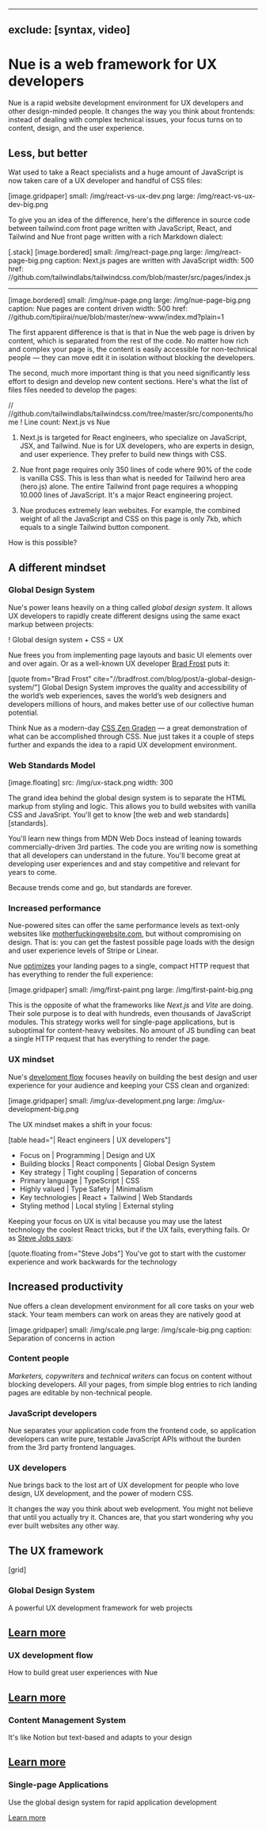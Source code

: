 
---
exclude: [syntax, video]
---

# Nue is a web framework for UX developers
Nue is a rapid website development environment for UX developers and other design-minded people. It changes the way you think about frontends: instead of dealing with complex technical issues, your focus turns on to content, design, and the user experience.


## Less, but better
Wat used to take a React specialists and a huge amount of JavaScript is now taken care of a UX developer and handful of CSS files:

[image.gridpaper]
  small: /img/react-vs-ux-dev.png
  large: /img/react-vs-ux-dev-big.png


To give you an idea of the difference, here's the difference in source code between tailwind.com front page written with JavaScript, React, and Tailwind and Nue front page written with a rich Markdown dialect:


[.stack]
  [image.bordered]
    small: /img/react-page.png
    large: /img/react-page-big.png
    caption: Next.js pages are written with JavaScript
    width: 500
    href: //github.com/tailwindlabs/tailwindcss.com/blob/master/src/pages/index.js

  ---
  [image.bordered]
    small: /img/nue-page.png
    large: /img/nue-page-big.png
    caption: Nue pages are content driven
    width: 500
    href: //github.com/tipiirai/nue/blob/master/new-www/index.md?plain=1


The first apparent difference is that is that in Nue the web page is driven by content, which is separated from the rest of the code. No matter how rich and complex your page is, the content is easily accessible for non-technical people — they can move edit it in isolation without blocking the developers.

The second, much more important thing is that you need significantly less effort to design and develop new content sections. Here's what the  list of files files needed to develop the pages:


// //github.com/tailwindlabs/tailwindcss.com/tree/master/src/components/home
! Line count: Next.js vs Nue


1. Next.js is targeted for React engineers, who specialize on JavaScript, JSX, and Tailwind. Nue is for UX developers, who are experts in design, and user experience. They prefer to build new things with CSS.

2. Nue front page requires only 350 lines of code where 90% of the code is vanilla CSS. This is less than what is needed for Tailwind hero area (hero.js) alone. The entire Tailwind front page requires a whopping 10.000 lines of JavaScript. It's a major React engineering project.

3. Nue produces extremely lean websites. For example, the combined weight of all the JavaScript and CSS on this page is only 7kb, which equals to a single Tailwind button component.


How is this possible?


## A different mindset


### Global Design System
Nue's power leans heavily on a thing called _global design system_. It allows UX developers to rapidly create different designs using the same exact markup between projects:


! Global design system + CSS = UX

Nue frees you from implementing page layouts and basic UI elements over and over again. Or as a well-known UX developer [Brad Frost](//bradfrost.com/) puts it:

[quote from="Brad Frost" cite="//bradfrost.com/blog/post/a-global-design-system/"]
  Global Design System improves the quality and accessibility of the world’s web experiences, saves the world’s web designers and developers millions of hours, and makes better use of our collective human potential.

Think Nue as a modern-day [CSS Zen Graden](//csszengarden.com/) — a great demonstration of what can be accomplished through CSS. Nue just takes it a couple of steps further and expands the idea to a rapid UX development environment.



### Web Standards Model

[image.floating]
  src: /img/ux-stack.png
  width: 300

The grand idea behind the global design system is to separate the HTML markup from styling and logic. This allows you to build websites with vanilla CSS and JavaSript. You'll get to know [the web and web standards][standards].

You'll learn new things from MDN Web Docs instead of leaning towards commercially-driven 3rd parties. The code you are writing now is something that all developers can understand in the future. You'll become great at developing user experiences and and stay competitive and relevant for years to come.

Because trends come and go, but standards are forever.


### Increased performance
Nue-powered sites can offer the same performance levels as text-only websites like [motherfuckingwebsite.com](//motherfuckingwebsite.com/), but without compromising on design. That is: you can get the fastest possible page loads with the design and user experience levels of Stripe or Linear.

Nue [optimizes](performance-optimization.html) your landing pages to a single, compact HTTP request that has everything to render the full experience:

[image.gridpaper]
  small: /img/first-paint.png
  large: /img/first-paint-big.png


This is the opposite of what the frameworks like *Next.js* and *Vite* are doing. Their sole purpose is to deal with hundreds, even thousands of JavaScript modules. This strategy works well for single-page applications, but is suboptimal for content-heavy websites. No amount of JS bundling can beat a single HTTP request that has everything to render the page.



### UX mindset
Nue's [develoment flow](ux-development.html) focuses heavily on building the best design and user experience for your audience and keeping your CSS clean and organized:

[image.gridpaper]
  small: /img/ux-development.png
  large: /img/ux-development-big.png


The UX mindset makes a shift in your focus:

[table head="| React engineers | UX developers"]
  - Focus on | Programming | Design and UX
  - Building blocks | React components | Global Design System
  - Key strategy | Tight coupling | Separation of concerns
  - Primary language | TypeScript | CSS
  - Highly valued | Type Safety | Minimalism
  - Key technologies | React + Tailwind | Web Standards
  - Styling method | Local styling | External styling


Keeping your focus on UX is vital because you may use the latest technology the coolest React tricks, but if the UX fails, everything fails. Or as [Steve Jobs says](//youtu.be/dI93BvrBxQ0?si=Ub2Q_S_E7uKVilVL&t=104):

[quote.floating from="Steve Jobs"]
  You've got to start with the customer experience and work backwards for the technology




## Increased productivity
Nue offers a clean development environment for all core tasks on your web stack. Your team members can work on areas they are natively good at


[image.gridpaper]
  small: /img/scale.png
  large: /img/scale-big.png
  caption: Separation of concerns in action


### Content people
*Marketers, copywriters* and *technical writers* can focus on content without blocking developers. All your pages, from simple blog entries to rich landing pages are editable by non-technical people.


### JavaScript developers
Nue separates your application code from the frontend code, so application developers can write pure, testable JavaScript APIs without the burden from the 3rd party frontend languages.


### UX developers
Nue brings back to the lost art of UX development for people who love design, UX development, and the power of modern CSS.

It changes the way you think about web evelopment. You might not believe that until you actually try it. Chances are, that you start wondering why you ever built websites any other way.


## The UX framework

[grid]
  ### Global Design System
  A powerful UX development framework for web projects

  [Learn more](global-design-system.html)
  ---

  ### UX development flow
  How to build great user experiences with Nue

  [Learn more](ux-development.html)
  ---

  ### Content Management System
  It's like Notion but text-based and adapts to your design

  [Learn more](content-management-system.html)
  ---

  ### Single-page Applications
  Use the global design system for rapid application development

  [Learn more](single-page-applications.html)

